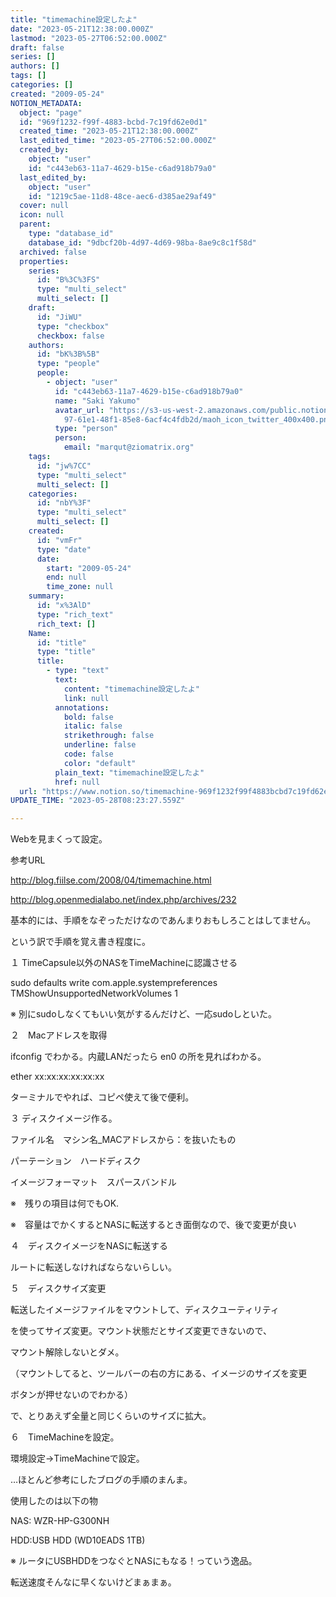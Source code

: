 ```yaml
---
title: "timemachine設定したよ"
date: "2023-05-21T12:38:00.000Z"
lastmod: "2023-05-27T06:52:00.000Z"
draft: false
series: []
authors: []
tags: []
categories: []
created: "2009-05-24"
NOTION_METADATA:
  object: "page"
  id: "969f1232-f99f-4883-bcbd-7c19fd62e0d1"
  created_time: "2023-05-21T12:38:00.000Z"
  last_edited_time: "2023-05-27T06:52:00.000Z"
  created_by:
    object: "user"
    id: "c443eb63-11a7-4629-b15e-c6ad918b79a0"
  last_edited_by:
    object: "user"
    id: "1219c5ae-11d8-48ce-aec6-d385ae29af49"
  cover: null
  icon: null
  parent:
    type: "database_id"
    database_id: "9dbcf20b-4d97-4d69-98ba-8ae9c8c1f58d"
  archived: false
  properties:
    series:
      id: "B%3C%3FS"
      type: "multi_select"
      multi_select: []
    draft:
      id: "JiWU"
      type: "checkbox"
      checkbox: false
    authors:
      id: "bK%3B%5B"
      type: "people"
      people:
        - object: "user"
          id: "c443eb63-11a7-4629-b15e-c6ad918b79a0"
          name: "Saki Yakumo"
          avatar_url: "https://s3-us-west-2.amazonaws.com/public.notion-static.com/3ad1c4\
            97-61e1-48f1-85e8-6acf4c4fdb2d/maoh_icon_twitter_400x400.png"
          type: "person"
          person:
            email: "marqut@ziomatrix.org"
    tags:
      id: "jw%7CC"
      type: "multi_select"
      multi_select: []
    categories:
      id: "nbY%3F"
      type: "multi_select"
      multi_select: []
    created:
      id: "vmFr"
      type: "date"
      date:
        start: "2009-05-24"
        end: null
        time_zone: null
    summary:
      id: "x%3AlD"
      type: "rich_text"
      rich_text: []
    Name:
      id: "title"
      type: "title"
      title:
        - type: "text"
          text:
            content: "timemachine設定したよ"
            link: null
          annotations:
            bold: false
            italic: false
            strikethrough: false
            underline: false
            code: false
            color: "default"
          plain_text: "timemachine設定したよ"
          href: null
  url: "https://www.notion.so/timemachine-969f1232f99f4883bcbd7c19fd62e0d1"
UPDATE_TIME: "2023-05-28T08:23:27.559Z"

---
```

<link rel="stylesheet" href="https://cdn.jsdelivr.net/npm/katex@0.16.2/dist/katex.min.css" integrity="sha384-bYdxxUwYipFNohQlHt0bjN/LCpueqWz13HufFEV1SUatKs1cm4L6fFgCi1jT643X" crossorigin="anonymous">


Webを見まくって設定。


参考URL


http://blog.fiilse.com/2008/04/timemachine.html


http://blog.openmedialabo.net/index.php/archives/232


基本的には、手順をなぞっただけなのであんまりおもしろことはしてません。


という訳で手順を覚え書き程度に。


１ TimeCapsule以外のNASをTimeMachineに認識させる


sudo defaults write com.apple.systempreferences TMShowUnsupportedNetworkVolumes 1


※ 別にsudoしなくてもいい気がするんだけど、一応sudoしといた。


２　Macアドレスを取得


ifconfig でわかる。内蔵LANだったら en0 の所を見ればわかる。


ether xx:xx:xx:xx:xx:xx


ターミナルでやれば、コピペ使えて後で便利。


３ ディスクイメージ作る。


ファイル名　マシン名_MACアドレスから：を抜いたもの


パーテーション　ハードディスク


イメージフォーマット　スパースバンドル


※　残りの項目は何でもOK.


※　容量はでかくするとNASに転送するとき面倒なので、後で変更が良い


４　ディスクイメージをNASに転送する


ルートに転送しなければならないらしい。


５　ディスクサイズ変更


転送したイメージファイルをマウントして、ディスクユーティリティ


を使ってサイズ変更。マウント状態だとサイズ変更できないので、


マウント解除しないとダメ。


（マウントしてると、ツールバーの右の方にある、イメージのサイズを変更


ボタンが押せないのでわかる）


で、とりあえず全量と同じくらいのサイズに拡大。


６　TimeMachineを設定。


環境設定→TimeMachineで設定。


…ほとんど参考にしたブログの手順のまんま。


使用したのは以下の物


NAS: WZR-HP-G300NH


HDD:USB HDD (WD10EADS 1TB)


※ ルータにUSBHDDをつなぐとNASにもなる！っていう逸品。


転送速度そんなに早くないけどまぁまぁ。

